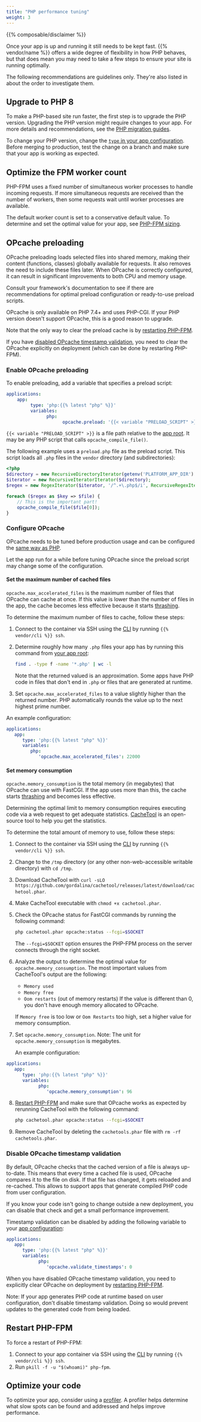 ```yaml
---
title: "PHP performance tuning"
weight: 3
---
```


{{% composable/disclaimer %}}

Once your app is up and running it still needs to be kept fast.
{{% vendor/name %}} offers a wide degree of flexibility in how PHP behaves,
but that does mean you may need to take a few steps to ensure your site is running optimally.

The following recommendations are guidelines only.
They're also listed in about the order to investigate them.

## Upgrade to PHP 8

To make a PHP-based site run faster, the first step is to upgrade the PHP version.
Upgrading the PHP version might require changes to your app.
For more details and recommendations, see the [PHP migration guides](https://www.php.net/manual/en/migration80.php).

To change your PHP version, change the [`type` in your app configuration](/create-apps/app-reference/single-runtime-image.md#types).
Before merging to production, test the change on a branch and make sure that your app is working as expected.

## Optimize the FPM worker count

PHP-FPM uses a fixed number of simultaneous worker processes to handle incoming requests.
If more simultaneous requests are received than the number of workers,
then some requests wait until worker processes are available.

The default worker count is set to a conservative default value.
To determine and set the optimal value for your app, see [PHP-FPM sizing](./fpm.md).

## OPcache preloading

OPcache preloading loads selected files into shared memory,
making their content (functions, classes) globally available for requests.
It also removes the need to include these files later.
When OPcache is correctly configured, it can result in significant improvements to both CPU and memory usage.

Consult your framework's documentation to see
if there are recommendations for optimal preload configuration or ready-to-use preload scripts.

OPcache is only available on PHP 7.4+ and uses PHP-CGI.
If your PHP version doesn't support OPcache, this is a good reason to upgrade.

Note that the only way to clear the preload cache is by [restarting PHP-FPM](#restart-php-fpm).

If you have [disabled OPcache timestamp validation](#disable-opcache-timestamp-validation),
you need to clear the OPcache explicitly on deployment (which can be done by restarting PHP-FPM).

### Enable OPcache preloading

To enable preloading, add a variable that specifies a preload script:

```yaml {configFile="app"}
applications:
    app:
         type: 'php:{{% latest "php" %}}'
         variables:
               php:
                     opcache.preload: '{{< variable "PRELOAD_SCRIPT" >}}'
```
`{{< variable "PRELOAD_SCRIPT" >}}` is a file path relative to the [app root](/create-apps/app-reference/single-runtime-image.md#root-directory).
It may be any PHP script that calls `opcache_compile_file()`.

The following example uses a `preload.php` file as the preload script.
This script loads all `.php` files in the `vendor` directory (and subdirectories):

```php {location="preload.php"}
<?php
$directory = new RecursiveDirectoryIterator(getenv('PLATFORM_APP_DIR') . '/vendor');
$iterator = new RecursiveIteratorIterator($directory);
$regex = new RegexIterator($iterator, '/^.+\.php$/i', RecursiveRegexIterator::GET_MATCH);

foreach ($regex as $key => $file) {
    // This is the important part!
    opcache_compile_file($file[0]);
}
```

### Configure OPcache

OPcache needs to be tuned before production usage and can be configured the [same way as PHP](./_index.md#customize-php-settings).

Let the app run for a while before tuning OPcache
since the preload script may change some of the configuration.

#### Set the maximum number of cached files

`opcache.max_accelerated_files` is the maximum number of files that OPcache can cache at once.
If this value is lower than the number of files in the app,
the cache becomes less effective because it starts [thrashing](https://en.wikipedia.org/wiki/Thrashing_(computer_science)).

To determine the maximum number of files to cache, follow these steps:

1. Connect to the container via SSH using the [CLI](../../development/ssh/_index.md)
   by running `{{% vendor/cli %}} ssh`.
2. Determine roughly how many `.php` files your app has by running this command from [your app root](/create-apps/app-reference/single-runtime-image.md#root-directory):

   ```bash
   find . -type f -name '*.php' | wc -l
   ```

    Note that the returned valued is an approximation.
    Some apps have PHP code in files that don't end in `.php` or files that are generated at runtime.

3. Set `opcache.max_accelerated_files` to a value slightly higher than the returned number.
   PHP automatically rounds the value up to the next highest prime number.

An example configuration:

```yaml {configFile="app"}
applications:
   app:
      type: 'php:{{% latest "php" %}}'
      variables:
         php:
            'opcache.max_accelerated_files': 22000
```
#### Set memory consumption

`opcache.memory_consumption` is the total memory (in megabytes) that OPcache can use with FastCGI.
If the app uses more than this, the cache starts [thrashing](https://en.wikipedia.org/wiki/Thrashing_(computer_science)) and becomes less effective.

Determining the optimal limit to memory consumption requires executing code via a web request to get adequate statistics.
[CacheTool](https://github.com/gordalina/cachetool) is an open-source tool to help you get the statistics.

To determine the total amount of memory to use, follow these steps:

1. Connect to the container via SSH using the [CLI](../../development/ssh/_index.md)
   by running `{{% vendor/cli %}} ssh`.
2. Change to the `/tmp` directory (or any other non-web-accessible writable directory) with `cd /tmp`.
3. Download CacheTool with `curl -sLO https://github.com/gordalina/cachetool/releases/latest/download/cachetool.phar`.
4. Make CacheTool executable with `chmod +x cachetool.phar`.
5. Check the OPcache status for FastCGI commands by running the following command:

   ```bash
   php cachetool.phar opcache:status --fcgi=$SOCKET
   ```

   The `--fcgi=$SOCKET` option ensures the PHP-FPM process on the server connects through the right socket.
6. Analyze the output to determine the optimal value for `opcache.memory_consumption`.
   The most important values from CacheTool's output are the following:

   - `Memory used`
   - `Memory free`
   - `Oom restarts` (out of memory restarts)
     If the value is different than 0, you don't have enough memory allocated to OPcache.

   If `Memory free` is too low or `Oom Restarts` too high,
   set a higher value for memory consumption.
7. Set `opcache.memory_consumption`.
   Note: The unit for `opcache.memory_consumption` is megabytes.

   An example configuration:

```yaml {configFile="app"}
applications:
   app:
      type: 'php:{{% latest "php" %}}'
      variables:
            php:
               'opcache.memory_consumption': 96
```
8. [Restart PHP-FPM](#restart-php-fpm) and make sure that OPcache works as expected by rerunning CacheTool
   with the following command:

    ```bash
    php cachetool.phar opcache:status --fcgi=$SOCKET
    ```

9. Remove CacheTool by deleting the `cachetools.phar` file with `rm -rf cachetools.phar`.

### Disable OPcache timestamp validation

By default, OPcache checks that the cached version of a file is always up-to-date.
This means that every time a cached file is used, OPcache compares it to the file on disk.
If that file has changed, it gets reloaded and re-cached.
This allows to support apps that generate compiled PHP code from user configuration.

If you know your code isn't going to change outside a new deployment,
you can disable that check and get a small performance improvement.

Timestamp validation can be disabled by adding the following variable to your [app configuration](../../create-apps/_index.md):

```yaml {configFile="app"}
applications:
   app:
      type: 'php:{{% latest "php" %}}'
      variables:
            php:
               'opcache.validate_timestamps': 0
```
When you have disabled OPcache timestamp validation,
you need to explicitly clear OPcache on deployment by [restarting PHP-FPM](#restart-php-fpm).

Note: If your app generates PHP code at runtime based on user configuration, don't disable timestamp validation.
Doing so would prevent updates to the generated code from being loaded.

## Restart PHP-FPM

To force a restart of PHP-FPM:

1. Connect to your app container via SSH using the [CLI](../../development/ssh/_index.md) by running `{{% vendor/cli %}} ssh`.
2. Run `pkill -f -u "$(whoami)" php-fpm`.

## Optimize your code

To optimize your app, consider using a [profiler](../../increase-observability/application-metrics/_index.md).
A profiler helps determine what slow spots can be found and addressed and helps improve performance.
